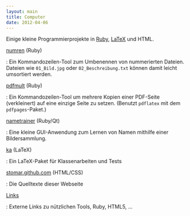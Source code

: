 ```yaml
---
layout: main
title: Computer
date: 2012-04-06
---
```


[Ruby]: http://www.ruby-lang.org/
[LaTeX]: http://de.wikipedia.org/LaTeX

Einige kleine Programmierprojekte in [Ruby][Ruby], [LaTeX][LaTeX] und HTML.

[numren](https://github.com/stomar/numren/) (Ruby)

  : Ein Kommandozeilen-Tool zum Umbenennen von nummerierten Dateien.
    Dateien wie `01_Bild.jpg` oder `02_Beschreibung.txt` können damit
    leicht umsortiert werden.

[pdfmult](https://github.com/stomar/pdfmult/) (Ruby)

  : Ein Kommandozeilen-Tool um mehrere Kopien einer PDF-Seite (verkleinert)
    auf eine einzige Seite zu setzen.
    (Benutzt `pdflatex` mit dem `pdfpages`-Paket.)

[nametrainer](https://github.com/stomar/nametrainer/) (Ruby/Qt)

  : Eine kleine GUI-Anwendung zum Lernen von Namen mithilfe einer Bildersammlung.

[ka](https://github.com/stomar/ka/) (LaTeX)

  : Ein LaTeX-Paket für Klassenarbeiten und Tests

[stomar.github.com](https://github.com/stomar/stomar.github.com/) (HTML/CSS)

  : Die Quelltexte dieser Webseite

[Links](links.html)

  : Externe Links zu nützlichen Tools, Ruby, HTML5, ...
